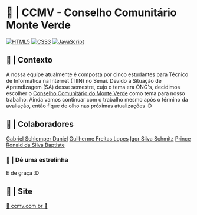 # 🌄 | CCMV - Conselho Comunitário Monte Verde
[![HTML5](https://img.shields.io/badge/HTML5-E34F26?style=for-the-badge&logo=html5&logoColor=white)](https://developer.mozilla.org/en-US/docs/Web/HTML)
[![CSS3](https://img.shields.io/badge/CSS3-1572B6?style=for-the-badge&logo=css3&logoColor=white)](https://developer.mozilla.org/en-US/docs/Web/CSS)
[![JavaScript](https://img.shields.io/badge/JavaScript-F7DF1E?style=for-the-badge&logo=javascript&logoColor=black)](https://developer.mozilla.org/en-US/docs/Web/JavaScript)

## 🤝 | Contexto
A nossa equipe atualmente é composta por cinco estudantes para Técnico de Informática na Internet (TIIN) no Senai.
Devido a Situação de Aprendizagem (SA) desse semestre, cujo o tema era ONG's, decidimos escolher o [Conselho Comunitário do Monte Verde](https://maps.app.goo.gl/2x1B7VXUZ7CVikDx9) como tema para nosso trabalho.
Ainda vamos continuar com o trabalho mesmo após o término da avaliação, então fique de olho nas próximas atualizações :D

## 👥 | Colaboradores
[Gabriel Schlemper Daniel](https://github.com/Schlemper419)
[Guilherme Freitas Lopes](https://github.com/guiflopes2008)
[Igor Silva Schmitz](https://github.com/Paadrou)
[Prince Ronald da Silva Baptiste](https://github.com/princeronald192)
### 🌟 | Dê uma estrelinha
É de graça :D

## 🛜 | Site
[🌄 ccmv.com.br 🌄]([ccmv.com.br](https://www.ccmv.com.br/))
